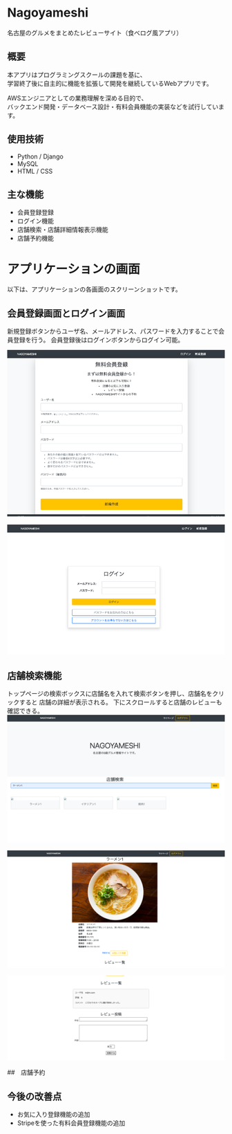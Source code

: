 # Nagoyameshi 
名古屋のグルメをまとめたレビューサイト（食べログ風アプリ）

## 概要
本アプリはプログラミングスクールの課題を基に、  
学習終了後に自主的に機能を拡張して開発を継続しているWebアプリです。  

AWSエンジニアとしての業務理解を深める目的で、  
バックエンド開発・データベース設計・有料会員機能の実装などを試行しています。

## 使用技術
- Python / Django
- MySQL
- HTML / CSS 

## 主な機能
- 会員登録登録
- ログイン機能
- 店舗検索・店舗詳細情報表示機能
- 店舗予約機能

# アプリケーションの画面
以下は、アプリケーションの各画面のスクリーンショットです。

## 会員登録画面とログイン画面
新規登録ボタンからユーザ名、メールアドレス、パスワードを入力することで会員登録を行う。
会員登録後はログインボタンからログイン可能。

![signup](./docs/signup.png)

![login](./docs/login.png)

## 店舗検索機能
トップページの検索ボックスに店舗名を入れて検索ボタンを押し、店舗名をクリックすると
店舗の詳細が表示される。
下にスクロールすると店舗のレビューも確認できる。
![top-page](./docs/toppage.png)

![restaurant-detail](./docs/restaurant_detail.png)

![restaurant-review](./docs/restaurant_review.png)

##　店舗予約

## 今後の改善点
- お気に入り登録機能の追加
- Stripeを使った有料会員登録機能の追加


